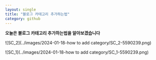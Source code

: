 ```yaml
---
layout: single
title: "블로그 카테고리 추가하는법"
category: github
---
```

**오늘은 블로그 카테고리 추가하는법을 알아보겠습니다**

![SC_2](../images/2024-01-18-how to add category/SC_2-5590239.png)

![SC_1](../images/2024-01-18-how to add category/SC_1-5590239.png)
